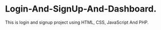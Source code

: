 # Login-And-SignUp-And-Dashboard.
This is login and signup project using HTML, CSS, JavaScript And PHP.
